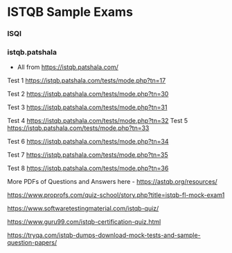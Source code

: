 # ISTQB Sample Exams
### ISQI


### istqb.patshala
* All from https://istqb.patshala.com/

Test 1
https://istqb.patshala.com/tests/mode.php?tn=17

Test 2
https://istqb.patshala.com/tests/mode.php?tn=30

Test 3
https://istqb.patshala.com/tests/mode.php?tn=31

Test 4
https://istqb.patshala.com/tests/mode.php?tn=32
Test 5
https://istqb.patshala.com/tests/mode.php?tn=33

Test 6
https://istqb.patshala.com/tests/mode.php?tn=34

Test 7
https://istqb.patshala.com/tests/mode.php?tn=35

Test 8
https://istqb.patshala.com/tests/mode.php?tn=36


More PDFs of Questions and Answers here - https://astqb.org/resources/

https://www.proprofs.com/quiz-school/story.php?title=istqb-fl-mock-exam1

https://www.softwaretestingmaterial.com/istqb-quiz/

https://www.guru99.com/istqb-certification-quiz.html

https://tryqa.com/istqb-dumps-download-mock-tests-and-sample-question-papers/ 